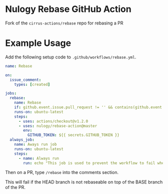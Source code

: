 # Nulogy Rebase GitHub Action

Fork of the `cirrus-actions/rebase` repo for rebasing a PR

# Example Usage

Add the following setup code to `.github/workflows/rebase.yml`.

```yml
name: Rebase

on:
  issue_comment:
    types: [created]

jobs:
  rebase:
    name: Rebase
    if: github.event.issue.pull_request != '' && contains(github.event.comment.body, '/rebase')
    runs-on: ubuntu-latest
    steps:
      - uses: actions/checkout@v1.2.0
      - uses: nulogy/rebase-action@master
        env:
          GITHUB_TOKEN: ${{ secrets.GITHUB_TOKEN }}
  always_job:
    name: Aways run job
    runs-on: ubuntu-latest
    steps:
      - name: Always run
        run: echo "This job is used to prevent the workflow to fail when all other jobs are skipped."
```

Then on a PR, type `/rebase` into the comments section.

This will fail if the HEAD branch is not rebaseable on top of the BASE branch of the PR.
